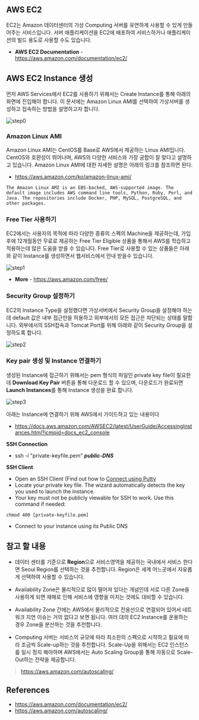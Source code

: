 ## AWS EC2

EC2는 Amazon 데이터센터의 가상 Computing 서버를 유연하게 사용할 수 있게 만들어주는 서비스입니다. 서버 애플리케이션을 EC2에 배포하여 서비스하거나 애플리케이션의 빌드 용도로 사용할 수도 있습니다.

- **AWS EC2 Documentation** - https://aws.amazon.com/documentation/ec2/


## AWS EC2 Instance 생성

먼저 AWS Services에서 EC2를 사용하기 위해서는 Create Instance를 통해 아래의 화면에 진입해야 합니다. 이 문서에는 Amazon Linux AMI를 선택하여 가상서버를 생성하고 접속하는 방법을 설명하고자 합니다.

![step0](http://image.toast.com/aaaaahq/aws-ec2-step0.png)

### Amazon Linux AMI

Amazon Linux AMI는 CentOS를 Base로 AWS에서 제공하는 Linux AMI입니다. CentOS와 호환성이 뛰어나며, AWS의 다양한 서비스와 가장 궁합이 잘 맞다고 설명하고 있습니다. Amazon Linux AMI에 대한 자세한 설명은 아래의 링크를 참조하면 된다.

- https://aws.amazon.com/ko/amazon-linux-ami/

````
The Amazon Linux AMI is an EBS-backed, AWS-supported image. The default image includes AWS command line tools, Python, Ruby, Perl, and Java. The repositories include Docker, PHP, MySQL, PostgreSQL, and other packages.
````

###  Free Tier 사용하기

EC2에서는 사용자의 목적에 따라 다양한 종류의 스펙의 Machine을 제공하는데, 가입 후에 12개월동안 무료로 제공하는 Free Tier Eligible 상품을 통해서 AWS를 학습하고 적용하는데 많은 도움을 받을 수 있습니다. Free Tier로 사용할 수 있는 상품들은 아래와 같이 Instance를 생성하면서 웹서비스에서 안내 받을수 있습니다.

![step1](http://image.toast.com/aaaaahq/aws-ec2-step1.png)
- **More** - https://aws.amazon.com/free/

### Security Group 설정하기

EC2의 Instance Type을 설정했다면 가상서버에서 Security Group을 설정해야 하는데 default 값은 내부 접근만을 허용하고 외부에서의 모든 접근은 차단되는 상태를 말합니다. 외부에서의 SSH접속과 Tomcat Port를 위해 아래와 같이 Security Group을 설정하도록 합니다.

![step2](http://image.toast.com/aaaaahq/aws-ec2-step2.png)

### Key pair 생성 및 Instance 연결하기

생성된 Instance에 접근하기 위해서는 pem 형식의 파일인 private key file이 필요한데 **Download Key Pair** 버튼을 통해 다운로드 할 수 있으며, 다운로드가 완료되면 **Launch Instances**를 통해 Instance 생성을 완료 합니다.

![step3](http://image.toast.com/aaaaahq/aws-ec2-step3.png)

아래는 Instance에 연결하기 위해 AWS에서 가이드하고 있는 내용이다

- https://docs.aws.amazon.com/AWSEC2/latest/UserGuide/AccessingInstances.html?icmpid=docs_ec2_console


**SSH Connection**

- ssh -i "private-keyfile.pem" _**public-DNS**_

**SSH Client**

- Open an SSH Client (Find out how to [Connect using Putty](https://docs.aws.amazon.com/AWSEC2/latest/UserGuide/putty.html?console_help=true)
- Locate your private key file. The wizard automatically detects the key you used to launch the instance.
- Your key must not be publicly viewable for SSH to work. Use this command if needed:


````
chmod 400 [private-keyfile.pem]
````
- Connect to your instance using its Public DNS

## 참고 할 내용

- 데이터 센터를 기준으로 **Region**으로 서비스영역을 제공하는 국내에서 서비스 한다면 Seoul Region를 선택하는 것을 추천합니다. Region은 세계 어느곳에서 자유롭게 선택하여 사용할 수 있습니다.


- Availability Zone은 물리적으로 많이 떨어져 있다는 개념인데 서로 다른 Zone을 사용하게 되면 재해로 인해 서비스에 영향을 미치는 것에도 대비할 수 있습니다.


- Availability Zone 간에는 AWS에서 물리적으로 전용선으로 연결되어 있어서 네트워크 지연 이슈는 거의 없다고 보면 됩니다. 여러 대의 EC2 Instance를 운용하는 경우 Zone을 분산하는 것을 추천합니다.


- Computing 서버는 서비스의 규모에 따라 최소한의 스펙으로 시작하고 필요에 따라 조금씩 Scale-up하는 것을 추천합니다. Scale-Up을 위해서는 EC2 인스턴스를 일시 정지 해야하며 AWS에서는 Auto Scaling Group을 통해 자동으로 Scale-Out하는 전략을 제공합니다.

> https://aws.amazon.com/autoscaling/



## References
- https://aws.amazon.com/documentation/ec2/
- https://aws.amazon.com/autoscaling/
